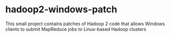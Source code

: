 hadoop2-windows-patch
=====================

This small project contains patches of Hadoop 2 code that allows Windows clients to submit MapReduce jobs to Linux-based Hadoop clusters
